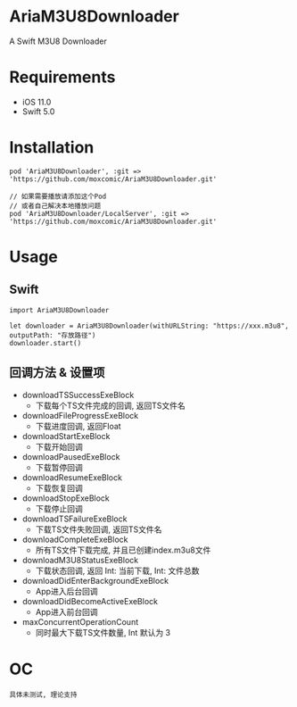 # AriaM3U8Downloader
A Swift M3U8 Downloader
# Requirements
- iOS 11.0
- Swift 5.0
# Installation
```
pod 'AriaM3U8Downloader', :git => 'https://github.com/moxcomic/AriaM3U8Downloader.git'

// 如果需要播放请添加这个Pod
// 或者自己解决本地播放问题
pod 'AriaM3U8Downloader/LocalServer', :git => 'https://github.com/moxcomic/AriaM3U8Downloader.git'
```
# Usage
## Swift
```
import AriaM3U8Downloader

let downloader = AriaM3U8Downloader(withURLString: "https://xxx.m3u8", outputPath: "存放路径")
downloader.start()
```
## 回调方法 & 设置项
- downloadTSSuccessExeBlock
    - 下载每个TS文件完成的回调, 返回TS文件名
- downloadFileProgressExeBlock
    - 下载进度回调, 返回Float
- downloadStartExeBlock
    - 下载开始回调
- downloadPausedExeBlock
    - 下载暂停回调
- downloadResumeExeBlock
    - 下载恢复回调
- downloadStopExeBlock
    - 下载停止回调
- downloadTSFailureExeBlock
    - 下载TS文件失败回调, 返回TS文件名
- downloadCompleteExeBlock
    - 所有TS文件下载完成, 并且已创建index.m3u8文件
- downloadM3U8StatusExeBlock
    - 下载状态回调, 返回 Int: 当前下载, Int: 文件总数
- downloadDidEnterBackgroundExeBlock
    - App进入后台回调
- downloadDidBecomeActiveExeBlock
    - App进入前台回调
- maxConcurrentOperationCount
    - 同时最大下载TS文件数量, Int 默认为 3
# OC
`具体未测试, 理论支持`